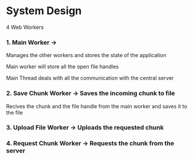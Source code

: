 # System Design

4 Web Workers

### 1. Main Worker -> 

Manages the other workers and stores the state of the application

Main worker will store all the open file handles

Main Thread deals with all the communication with the central server

### 2. Save Chunk Worker -> Saves the incoming chunk to file

Recives the chunk and the file handle from the main worker and saves it to the file



### 3. Upload File Worker -> Uploads the requested chunk


### 4. Request Chunk Worker -> Requests the chunk from the server